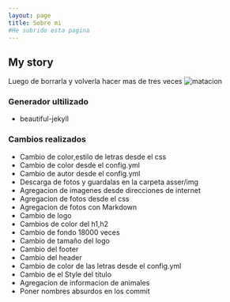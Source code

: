 ```yaml
---
layout: page
title: Sobre mi
#He subrido esta pagina
---
```


## My story

Luego de borrarla y volverla hacer mas de tres veces 
![matacion](https://i.gifer.com/UNJb.gif)

### Generador ultilizado
- beautiful-jekyll

### Cambios realizados
- Cambio de color,estilo de letras desde el css
- Cambio de color desde el config.yml
- Cambio de autor desde el config.yml
- Descarga de fotos y guardalas en la carpeta asser/img
- Agregacion de imagenes desde direcciones de internet
- Agregacion de fotos desde el css
- Agregacion de fotos con Markdown
- Cambio de logo
- Cambios de color del h1,h2
- Cambio de fondo 18000 veces
- Cambio de tamaño del logo
- Cambio del footer
- Cambio del header
- Cambio de color de las letras desde el config.yml
- Cambio de el Style del titulo
- Agregacion de informacion de animales
- Poner nombres absurdos en los commit


